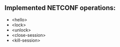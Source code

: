 ## Implemented NETCONF operations:

- &lt;hello&gt;
- &lt;lock&gt;
- &lt;unlock&gt;
- &lt;close-session&gt;
- &lt;kill-session&gt;
